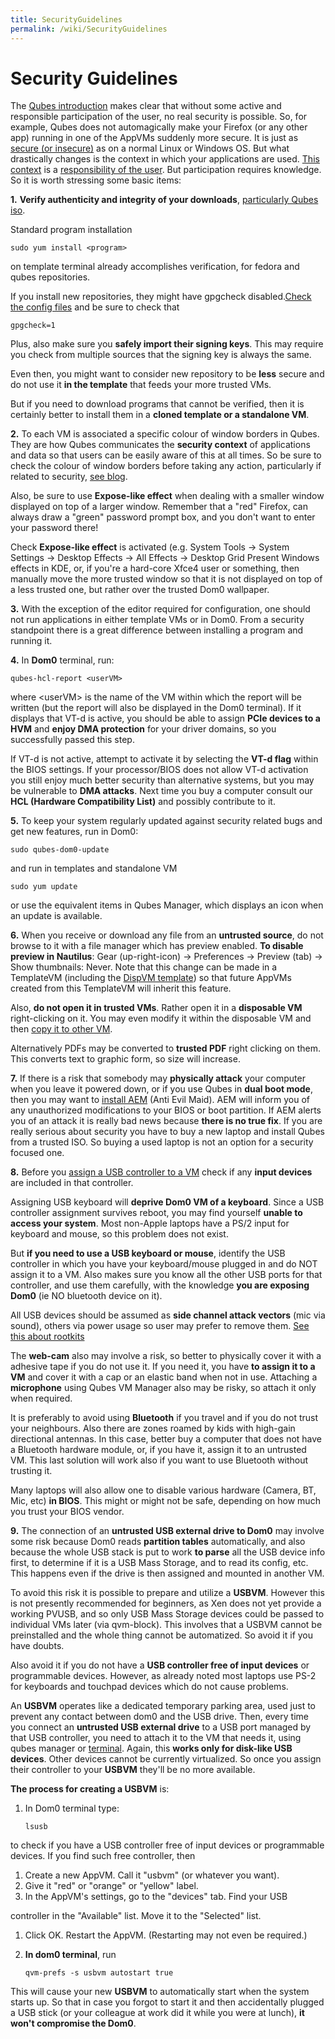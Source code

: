 ```yaml
---
title: SecurityGuidelines
permalink: /wiki/SecurityGuidelines
---
```


Security Guidelines
===================

The [​Qubes introduction](http://theinvisiblethings.blogspot.com/2012/09/introducing-qubes-10.html) makes clear that without some active and responsible participation of the user, no real security is possible. So, for example, Qubes does not automagically make your Firefox (or any other app) running in one of the AppVMs suddenly more secure. It is just as [​secure (or insecure)](https://en.wikipedia.org/wiki/Computer_insecurity) as on a normal Linux or Windows OS. But what drastically changes is the context in which your applications are used. [​This context](http://qubes-os.org/trac/wiki/QubesArchitecture) is a [​responsibility of the user](http://qubes-os.org/trac/wiki/SecurityGoals). But participation requires knowledge. So it is worth stressing some basic items:

**1.** **Verify authenticity and integrity of your downloads**, [​particularly Qubes iso](https://qubes-os.org/trac/wiki/VerifyingSignatures).

Standard program installation

``` {.wiki}
sudo yum install <program>
```

on template terminal already accomplishes verification, for fedora and qubes repositories.

If you install new repositories, they might have gpgcheck disabled. [​Check the config files](http://docs.fedoraproject.org/en-US/Fedora/12/html/Deployment_Guide/sec-Configuring_Yum_and_Yum_Repositories.html) and be sure to check that

``` {.wiki}
gpgcheck=1
```

Plus, also make sure you **safely import their signing keys**. This may require you check from multiple sources that the signing key is always the same.

Even then, you might want to consider new repository to be **less** secure and do not use it **in the template** that feeds your more trusted VMs.

But if you need to download programs that cannot be verified, then it is certainly better to install them in a **cloned template or a standalone VM**.

**2.** To each VM is associated a specific colour of window borders in Qubes. They are how Qubes communicates the **security context** of applications and data so that users can be easily aware of this at all times. So be sure to check the colour of window borders before taking any action, particularly if related to security, [​see blog](http://theinvisiblethings.blogspot.com/2011/05/app-oriented-ui-model-and-its-security.html).

Also, be sure to use **Expose-like effect** when dealing with a smaller window displayed on top of a larger window. Remember that a "red" Firefox, can always draw a "green" password prompt box, and you don't want to enter your password there!

Check **Expose-like effect** is activated (e.g. System Tools -\> System Settings -\> Desktop Effects -\> All Effects -\> Desktop Grid Present Windows effects in KDE, or, if you're a hard-core Xfce4 user or something, then manually move the more trusted window so that it is not displayed on top of a less trusted one, but rather over the trusted Dom0 wallpaper.

**3.** With the exception of the editor required for configuration, one should not run applications in either template VMs or in Dom0. From a security standpoint there is a great difference between installing a program and running it.

**4.** In **Dom0** terminal, run:

``` {.wiki}
qubes-hcl-report <userVM>
```

where \<userVM\> is the name of the VM within which the report will be written (but the report will also be displayed in the Dom0 terminal). If it displays that VT-d is active, you should be able to assign **PCIe devices to a HVM** and **enjoy DMA protection** for your driver domains, so you successfully passed this step.

If VT-d is not active, attempt to activate it by selecting the **VT-d flag** within the BIOS settings. If your processor/BIOS does not allow VT-d activation you still enjoy much better security than alternative systems, but you may be vulnerable to **DMA attacks**. Next time you buy a computer consult our **HCL (Hardware Compatibility List)** and possibly contribute to it.

**5.** To keep your system regularly updated against security related bugs and get new features, run in Dom0:

``` {.wiki}
sudo qubes-dom0-update
```

and run in templates and standalone VM

``` {.wiki}
sudo yum update
```

or use the equivalent items in Qubes Manager, which displays an icon when an update is available.

**6.** When you receive or download any file from an **untrusted source**, do not browse to it with a file manager which has preview enabled. **To disable preview in Nautilus**: Gear (up-right-icon) -\> Preferences -\> Preview (tab) -\> Show thumbnails: Never. Note that this change can be made in a TemplateVM (including the [DispVM template](/wiki/UserDoc/DispVMCustomization)) so that future AppVMs created from this TemplateVM will inherit this feature.

Also, **do not open it in trusted VMs**. Rather open it in a **disposable VM** right-clicking on it. You may even modify it within the disposable VM and then [​copy it to other VM](https://qubes-os.org/trac/wiki/CopyingFiles).

Alternatively PDFs may be converted to **trusted PDF** right clicking on them. This converts text to graphic form, so size will increase.

**7.** If there is a risk that somebody may **physically attack** your computer when you leave it powered down, or if you use Qubes in **dual boot mode**, then you may want to [​install AEM](https://qubes-os.org/trac/wiki/AntiEvilMaid) (Anti Evil Maid). AEM will inform you of any unauthorized modifications to your BIOS or boot partition. If AEM alerts you of an attack it is really bad news because **there is no true fix**. If you are really serious about security you have to buy a new laptop and install Qubes from a trusted ISO. So buying a used laptop is not an option for a security focused one.

**8.** Before you [​assign a USB controller to a VM](https://qubes-os.org/trac/wiki/AssigningDevices) check if any **input devices** are included in that controller.

Assigning USB keyboard will **deprive Dom0 VM of a keyboard**. Since a USB controller assignment survives reboot, you may find yourself **unable to access your system**. Most non-Apple laptops have a PS/2 input for keyboard and mouse, so this problem does not exist.

But **if you need to use a USB keyboard or mouse**, identify the USB controller in which you have your keyboard/mouse plugged in and do NOT assign it to a VM. Also makes sure you know all the other USB ports for that controller, and use them carefully, with the knowledge **you are exposing Dom0** (ie NO bluetooth device on it).

All USB devices should be assumed as **side channel attack vectors** (mic via sound), others via power usage so user may prefer to remove them. [​See this about rootkits](https://www.networkworld.com/news/2007/080207-black-hat-virtual-machine-rootkit-detection.html)

The **web-cam** also may involve a risk, so better to physically cover it with a adhesive tape if you do not use it. If you need it, you have **to assign it to a VM** and cover it with a cap or an elastic band when not in use. Attaching a **microphone** using Qubes VM Manager also may be risky, so attach it only when required.

It is preferably to avoid using **Bluetooth** if you travel and if you do not trust your neighbours. Also there are zones roamed by kids with high-gain directional antennas. In this case, better buy a computer that does not have a Bluetooth hardware module, or, if you have it, assign it to an untrusted VM. This last solution will work also if you want to use Bluetooth without trusting it.

Many laptops will also allow one to disable various hardware (Camera, BT, Mic, etc) **in BIOS**. This might or might not be safe, depending on how much you trust your BIOS vendor.

**9.** The connection of an **untrusted USB external drive to Dom0** may involve some risk because Dom0 reads **partition tables** automatically, and also because the whole USB stack is put to work **to parse** all the USB device info first, to determine if it is a USB Mass Storage, and to read its config, etc. This happens even if the drive is then assigned and mounted in another VM.

To avoid this risk it is possible to prepare and utilize a **USBVM**. However this is not presently recommended for beginners, as Xen does not yet provide a working PVUSB, and so only USB Mass Storage devices could be passed to individual VMs later (via qvm-block). This involves that a USBVM cannot be preinstalled and the whole thing cannot be automatized. So avoid it if you have doubts.

Also avoid it if you do not have a **USB controller free of input devices** or programmable devices. However, as already noted most laptops use PS-2 for keyboards and touchpad devices which do not cause problems.

An **USBVM** operates like a dedicated temporary parking area, used just to prevent any contact between dom0 and the USB drive. Then, every time you connect an **untrusted USB external drive** to a USB port managed by that USB controller, you need to attach it to the VM that needs it, using qubes manager or [​terminal](https://qubes-os.org/trac/wiki/StickMounting). Again, this **works only for disk-like USB devices**. Other devices cannot be currently virtualized. So once you assign their controller to your **USBVM** they'll be no more available.

**The process for creating a USBVM** is:

1.  In Dom0 terminal type:

    ``` {.wiki}
    lsusb
    ```

to check if you have a USB controller free of input devices or programmable devices. If you find such free controller, then

1.  Create a new AppVM. Call it "usbvm" (or whatever you want).
2.  Give it "red" or "orange" or "yellow" label.
3.  In the AppVM's settings, go to the "devices" tab. Find your USB

controller in the "Available" list. Move it to the "Selected" list.

1.  Click OK. Restart the AppVM. (Restarting may not even be required.)
2.  **In dom0 terminal**, run

    ``` {.wiki}
    qvm-prefs -s usbvm autostart true
    ```

This will cause your new **USBVM** to automatically start when the system starts up. So that in case you forgot to start it and then accidentally plugged a USB stick (or your colleague at work did it while you were at lunch), **it won't compromise the Dom0**.
